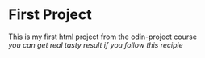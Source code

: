 # First Project
This is my first html project from the odin-project course
<br/>
<em>you can get real tasty result if you follow this recipie</em>

